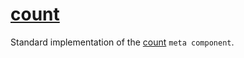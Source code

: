 # [count](count.hpp)

Standard implementation of the [count](../../functions/count.md) `meta component`.
